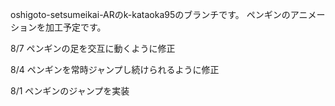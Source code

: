 oshigoto-setsumeikai-ARのk-kataoka95のブランチです。
ペンギンのアニメーションを加工予定です。

8/7
ペンギンの足を交互に動くように修正

8/4
ペンギンを常時ジャンプし続けられるように修正

8/1
ペンギンのジャンプを実装
